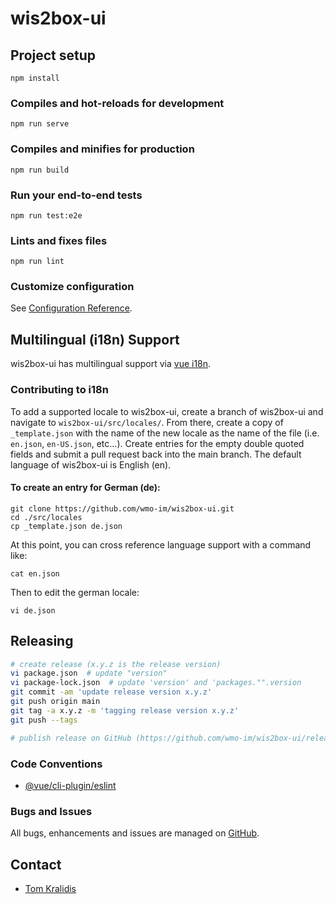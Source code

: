 # wis2box-ui

## Project setup

```
npm install
```

### Compiles and hot-reloads for development

```
npm run serve
```

### Compiles and minifies for production

```
npm run build
```

### Run your end-to-end tests

```
npm run test:e2e
```

### Lints and fixes files

```
npm run lint
```

### Customize configuration

See [Configuration Reference](https://cli.vuejs.org/config/).

## Multilingual (i18n) Support

wis2box-ui has multilingual support via [vue i18n](https://vue-i18n.intlify.dev/).

### Contributing to i18n

To add a supported locale to wis2box-ui, create a branch of wis2box-ui and navigate to `wis2box-ui/src/locales/`. From there, create a copy of `_template.json` with the name of the new locale as the name of the file (i.e. `en.json`, `en-US.json`, etc...). Create entries for the empty double quoted fields and submit a pull request back into the main branch. The default language of wis2box-ui is English (en).

#### To create an entry for German (de):

```
git clone https://github.com/wmo-im/wis2box-ui.git
cd ./src/locales
cp _template.json de.json
```

At this point, you can cross reference language support with a command like:

```
cat en.json
```

Then to edit the german locale:

```
vi de.json
```

## Releasing

```bash
# create release (x.y.z is the release version)
vi package.json  # update "version"
vi package-lock.json  # update 'version' and 'packages."".version
git commit -am 'update release version x.y.z'
git push origin main
git tag -a x.y.z -m 'tagging release version x.y.z'
git push --tags

# publish release on GitHub (https://github.com/wmo-im/wis2box-ui/releases/new)
```

### Code Conventions

- [@vue/cli-plugin/eslint](https://cli.vuejs.org/core-plugins/eslint.html)

### Bugs and Issues

All bugs, enhancements and issues are managed on [GitHub](https://github.com/wmo-im/wis2box-ui/issues).

## Contact

- [Tom Kralidis](https://github.com/tomkralidis)
